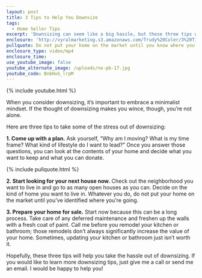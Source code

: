 ```yaml
---
layout: post
title: 3 Tips to Help You Downsize
tags:
  - Home Seller Tips
excerpt: 'Downsizing can seem like a big hassle, but these three tips will help make the whole process smoother.'
enclosure: 'http://vyralmarketing.s3.amazonaws.com/Trudy%20Coler/3%20Tips%20to%20Help%20You%20Downsize.mp4'
pullquote: Do not put your home on the market until you know where you’re going next.
enclosure_type: video/mp4
enclosure_time:
use_youtube_image: false
youtube_alternate_image: /uploads/no-pb-17.jpg
youtube_code: BnbHvG_lrpM
---
```



{% include youtube.html %}

When you consider downsizing, it’s important to embrace a minimalist mindset. If the thought of downsizing makes you wince, though, you’re not alone.

Here are three tips to take some of the stress out of downsizing:

**1. Come up with a plan.** Ask yourself, “Why am I moving? What is my time frame? What kind of lifestyle do I want to lead?” Once you answer those questions, you can look at the contents of your home and decide what you want to keep and what you can donate.

{% include pullquote.html %}

**2. Start looking for your next house now.** Check out the neighborhood you want to live in and go to as many open houses as you can. Decide on the kind of home you want to live in. Whatever you do, do not put your home on the market until you’ve identified where you’re going.

**3. Prepare your home for sale.** Start now because this can be a long process. Take care of any deferred maintenance and freshen up the walls with a fresh coat of paint. Call me before you remodel your kitchen or bathroom; those remodels don’t always significantly increase the value of your home. Sometimes, updating your kitchen or bathroom just isn’t worth it.

Hopefully, these three tips will help you take the hassle out of downsizing. If you would like to learn more downsizing tips, just give me a call or send me an email. I would be happy to help you!